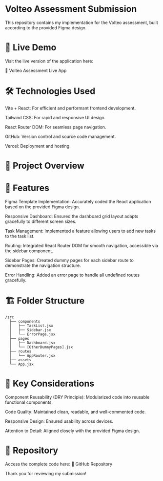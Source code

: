 # Volteo Assessment Submission
This repository contains my implementation for the Volteo assessment, built according to the provided Figma design.

# 🚀 Live Demo
Visit the live version of the application here:

🔗 Volteo Assessment Live App

# 🛠 Technologies Used
Vite + React: For efficient and performant frontend development.

Tailwind CSS: For rapid and responsive UI design.

React Router DOM: For seamless page navigation.

GitHub: Version control and source code management.

Vercel: Deployment and hosting.

# 📂 Project Overview

# 📌 Features
Figma Template Implementation: Accurately coded the React application based on the provided Figma design.

Responsive Dashboard: Ensured the dashboard grid layout adapts gracefully to different screen sizes.

Task Management: Implemented a feature allowing users to add new tasks to the task list.

Routing: Integrated React Router DOM for smooth navigation, accessible via the sidebar component.

Sidebar Pages: Created dummy pages for each sidebar route to demonstrate the navigation structure.

Error Handling: Added an error page to handle all undefined routes gracefully.


# 🏗 Folder Structure
```
/src
  ├── components
  │   ├── TaskList.jsx
  │   ├── Sidebar.jsx
  │   └── ErrorPage.jsx
  ├── pages
  │   ├── Dashboard.jsx
  │   └── [OtherDummyPages].jsx
  ├── routes
  │   └── AppRouter.jsx
  ├── assets
  └── App.jsx
```
# 🔄 Key Considerations
Component Reusability (DRY Principle): Modularized code into reusable functional components.

Code Quality: Maintained clean, readable, and well-commented code.

Responsive Design: Ensured usability across devices.

Attention to Detail: Aligned closely with the provided Figma design.


# 📌 Repository
Access the complete code here:
🔗 GitHub Repository

Thank you for reviewing my submission!

